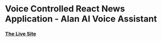 # Voice Controlled React News Application - Alan AI Voice Assistant

### [The Live Site](https://alan-vocal-assistant.pages.dev)
 